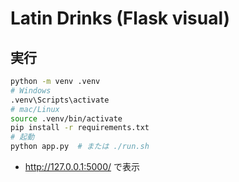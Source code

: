 
# Latin Drinks (Flask visual)
## 実行
```bash
python -m venv .venv
# Windows
.venv\Scripts\activate
# mac/Linux
source .venv/bin/activate
pip install -r requirements.txt
# 起動
python app.py  # または ./run.sh
```
- http://127.0.0.1:5000/ で表示
